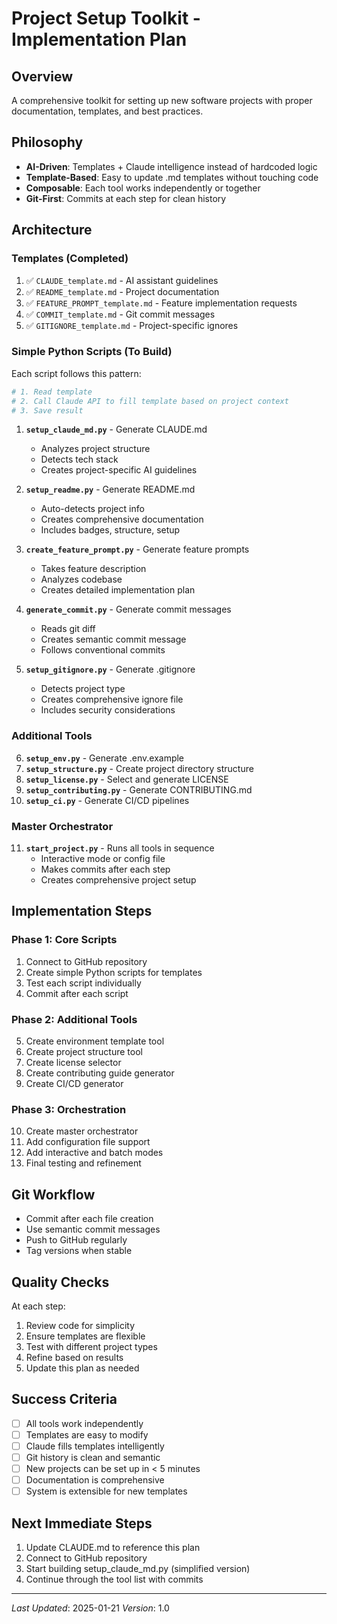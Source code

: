 # Project Setup Toolkit - Implementation Plan

## Overview
A comprehensive toolkit for setting up new software projects with proper documentation, templates, and best practices.

## Philosophy
- **AI-Driven**: Templates + Claude intelligence instead of hardcoded logic
- **Template-Based**: Easy to update .md templates without touching code
- **Composable**: Each tool works independently or together
- **Git-First**: Commits at each step for clean history

## Architecture

### Templates (Completed)
1. ✅ `CLAUDE_template.md` - AI assistant guidelines
2. ✅ `README_template.md` - Project documentation
3. ✅ `FEATURE_PROMPT_template.md` - Feature implementation requests
4. ✅ `COMMIT_template.md` - Git commit messages
5. ✅ `GITIGNORE_template.md` - Project-specific ignores

### Simple Python Scripts (To Build)
Each script follows this pattern:
```python
# 1. Read template
# 2. Call Claude API to fill template based on project context
# 3. Save result
```

1. **`setup_claude_md.py`** - Generate CLAUDE.md
   - Analyzes project structure
   - Detects tech stack
   - Creates project-specific AI guidelines

2. **`setup_readme.py`** - Generate README.md
   - Auto-detects project info
   - Creates comprehensive documentation
   - Includes badges, structure, setup

3. **`create_feature_prompt.py`** - Generate feature prompts
   - Takes feature description
   - Analyzes codebase
   - Creates detailed implementation plan

4. **`generate_commit.py`** - Generate commit messages
   - Reads git diff
   - Creates semantic commit message
   - Follows conventional commits

5. **`setup_gitignore.py`** - Generate .gitignore
   - Detects project type
   - Creates comprehensive ignore file
   - Includes security considerations

### Additional Tools
6. **`setup_env.py`** - Generate .env.example
7. **`setup_structure.py`** - Create project directory structure
8. **`setup_license.py`** - Select and generate LICENSE
9. **`setup_contributing.py`** - Generate CONTRIBUTING.md
10. **`setup_ci.py`** - Generate CI/CD pipelines

### Master Orchestrator
11. **`start_project.py`** - Runs all tools in sequence
    - Interactive mode or config file
    - Makes commits after each step
    - Creates comprehensive project setup

## Implementation Steps

### Phase 1: Core Scripts
1. Connect to GitHub repository
2. Create simple Python scripts for templates
3. Test each script individually
4. Commit after each script

### Phase 2: Additional Tools
5. Create environment template tool
6. Create project structure tool
7. Create license selector
8. Create contributing guide generator
9. Create CI/CD generator

### Phase 3: Orchestration
10. Create master orchestrator
11. Add configuration file support
12. Add interactive and batch modes
13. Final testing and refinement

## Git Workflow
- Commit after each file creation
- Use semantic commit messages
- Push to GitHub regularly
- Tag versions when stable

## Quality Checks
At each step:
1. Review code for simplicity
2. Ensure templates are flexible
3. Test with different project types
4. Refine based on results
5. Update this plan as needed

## Success Criteria
- [ ] All tools work independently
- [ ] Templates are easy to modify
- [ ] Claude fills templates intelligently
- [ ] Git history is clean and semantic
- [ ] New projects can be set up in < 5 minutes
- [ ] Documentation is comprehensive
- [ ] System is extensible for new templates

## Next Immediate Steps
1. Update CLAUDE.md to reference this plan
2. Connect to GitHub repository
3. Start building setup_claude_md.py (simplified version)
4. Continue through the tool list with commits

---
*Last Updated*: 2025-01-21
*Version*: 1.0